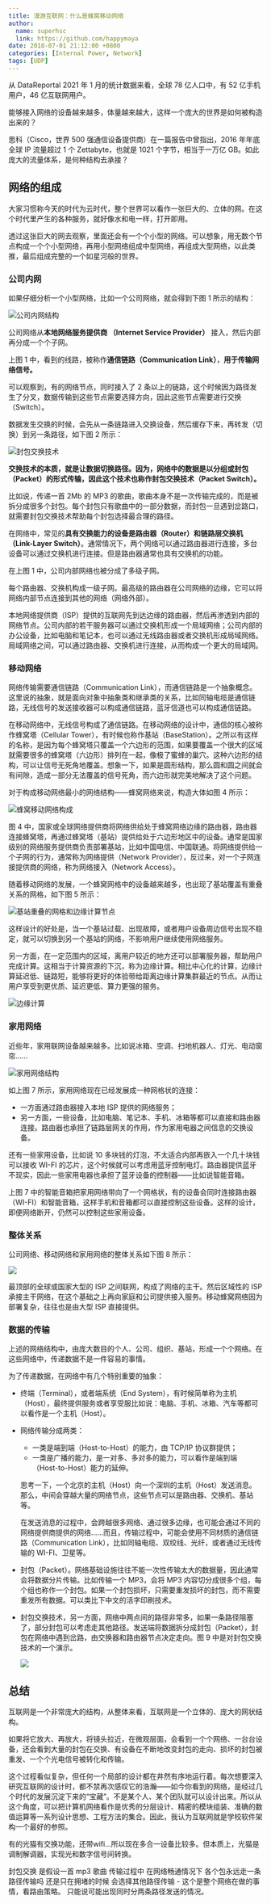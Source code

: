 ```yaml
---
title: 漫游互联网：什么是蜂窝移动网络
author:
  name: superhsc
  link: https://github.com/happymaya
date: 2018-07-01 21:12:00 +0800
categories: [Internal Power, Network]
tags: [UDP]
---
```


从 DataReportal 2021 年 1 月的统计数据来看，全球 78 亿人口中，有 52 亿手机用户，46 亿互联网用户。

能够接入网络的设备越来越多，体量越来越大，这样一个庞大的世界是如何被构造出来的？

思科（Cisco，世界 500 强通信设备提供商）在一篇报告中曾指出，2016 年年底全球 IP 流量超过 1 个 Zettabyte，也就是 1021 个字节，相当于一万亿 GB。如此庞大的流量体系，是何种结构去承接？

## 网络的组成

大家习惯称今天的时代为云时代，整个世界可以看作一张巨大的、立体的网。在这个时代里产生的各种服务，就好像水和电一样，打开即用。

透过这张巨大的网去观察，里面还会有一个个小型的网络。可以想象，用无数个节点构成一个个小型网络，再用小型网络组成中型网络，再组成大型网络，以此类推，最后组成完整的一个如星河般的世界。

### 公司内网

如果仔细分析一个小型网络，比如一个公司网络，就会得到下图 1 所示的结构：

![公司内网结构](https://images.happymaya.cn/assert/network/network-0101.png)

公司网络从**本地网络服务提供商 （Internet Service Provider）** 接入，然后内部再分成一个个子网。

上图 1 中，看到的线路，被称作**通信链路（Communication Link）**，**用于传输网络信号。**

可以观察到，有的网络节点，同时接入了 2 条以上的链路，这个时候因为路径发生了分叉，数据传输到这些节点需要选择方向，因此这些节点需要进行交换（Switch）。

数据发生交换的时候，会先从一条链路进入交换设备，然后缓存下来，再转发（切换）到另一条路径，如下图 2 所示：

![封包交换技术](https://images.happymaya.cn/assert/network/network-0102.png)



**交换技术的本质，就是让数据切换路径。**因为，网络中的数据是以分组或封包（Packet）的形式传输，因此这个技术也称作**封包交换技术（Packet Switch）。**

比如说，传递一首 2Mb 的 MP3 的歌曲，歌曲本身不是一次传输完成的，而是被拆分成很多个封包。每个封包只有歌曲中的一部分数据，而封包一旦遇到岔路口，就需要封包交换技术帮助每个封包选择最合理的路径。

在网络中，常见的**具有交换能力的设备是路由器（Router）**和**链路层交换机（Link-Layer Switch）**。通常情况下，两个网络可以通过路由器进行连接，多台设备可以通过交换机进行连接。但是路由器通常也具有交换机的功能。

在上图 1 中，公司内部网络也被分成了多级子网。

每个路由器、交换机构成一级子网。最高级的路由器在公司网络的边缘，它可以将网络内部节点连接到其他的网络（网络外部）。

本地网络提供商（ISP）提供的互联网先到达边缘的路由器，然后再渗透到内部的网络节点。公司内部的若干服务器可以通过交换机形成一个局域网络；公司内部的办公设备，比如电脑和笔记本，也可以通过无线路由器或者交换机形成局域网络。局域网络之间，可以通过路由器、交换机进行连接，从而构成一个更大的局域网。

### 移动网络

网络传输需要通信链路（Communication Link），而通信链路是一个抽象概念。这里说的抽象，就是面向对象中抽象类和继承类的关系，比如同轴电缆是通信链路，无线信号的发送接收器可以构成通信链路，蓝牙信道也可以构成通信链路。

在移动网络中，无线信号构成了通信链路。在移动网络的设计中，通信的核心被称作蜂窝塔（Cellular Tower），有时候也称作基站（BaseStation）。之所以有这样的名称，是因为每个蜂窝塔只覆盖一个六边形的范围，如果要覆盖一个很大的区域就需要很多的蜂窝塔（六边形）排列在一起，像极了蜜蜂的巢穴。这种六边形的结构，可以让信号无死角地覆盖。想象一下，如果是圆形结构，那么圆和圆之间就会有间隙，造成一部分无法覆盖的信号死角，而六边形就完美地解决了这个问题。

对于构成移动网络最小的网络结构——蜂窝网络来说，构造大体如图 4 所示：

![蜂窝移动网络构成](https://images.happymaya.cn/assert/network/network-0104.png)

图 4 中，国家或全球网络提供商将网络供给处于蜂窝网络边缘的路由器，路由器连接蜂窝塔，再通过蜂窝塔（基站）提供给处于六边形地区中的设备。通常是国家级别的网络服务提供商负责部署基站，比如中国电信、中国联通。将网络提供给一个子网的行为，通常称为网络提供（Network Provider），反过来，对一个子网连接提供商的网络，称为网络接入（Network Access）。

随着移动网络的发展，一个蜂窝网格中的设备越来越多，也出现了基站覆盖有重叠关系的网格，如下图 5 所示：

![基站重叠的网格和边缘计算节点](https://images.happymaya.cn/assert/network/network-0105.png)

这样设计的好处是，当一个基站过载、出现故障，或者用户设备周边信号出现不稳定，就可以切换到另一个基站的网络，不影响用户继续使用网络服务。

另一方面，在一定范围内的区域，离用户较近的地方还可以部署服务器，帮助用户完成计算。这相当于计算资源的下沉，称为边缘计算。相比中心化的计算，边缘计算延迟低、链路短，能够将更好的体验带给距离边缘计算集群最近的节点。从而让用户享受到更优质、延迟更低、算力更强的服务。

![边缘计算](https://images.happymaya.cn/assert/network/network-0106.png)

### 家用网络

近些年，家用联网设备越来越多。比如说冰箱、空调、扫地机器人、灯光、电动窗帘……

![家用网络结构](https://images.happymaya.cn/assert/network/network-0107.png)



如上图 7 所示，家用网络现在已经发展成一种网格状的连接：

- 一方面通过路由器接入本地 ISP 提供的网络服务；
- 另一方面，一些设备，比如电脑、笔记本、手机、冰箱等都可以直接和路由器连接。路由器也承担了链路层网关的作用，作为家用电器之间信息的交换设备。

还有一些家用设备，比如说 10 多块钱的灯泡，不太适合内部再嵌入一个几十块钱可以接收 WI-FI 的芯片，这个时候就可以考虑用蓝牙控制电灯。路由器提供蓝牙不现实，因此一些家用电器也承担了蓝牙设备的控制器——比如说智能音箱。

上图 7 中的智能音箱把家用网络带向了一个网格状，有的设备会同时连接路由器（WI-FI）和智能音箱，这样手机和音箱都可以直接控制这些设备。这样的设计，即便网络断开，仍然可以控制这些家用设备。

### 整体关系

公司网络、移动网络和家用网络的整体关系如下图 8 所示：

![](https://images.happymaya.cn/assert/network/network-0108.png)

最顶部的全球或国家大型的 ISP 之间联网，构成了网络的主干。然后区域性的 ISP 承接主干网络，在这个基础之上再向家庭和公司提供接入服务。移动蜂窝网络因为部署复杂，往往也是由大型 ISP 直接提供。

### 数据的传输

上述的网络结构中，由庞大数目的个人、公司、组织、基站，形成一个个网络。在这些网络中，传递数据不是一件容易的事情。

为了传递数据，在网络中有几个特别重要的抽象：

- 终端（Terminal），或者端系统（End System），有时候简单称为主机（Host），最终提供服务或者享受服比如说：电脑、手机、冰箱、汽车等都可以看作是一个主机（Host）。

- 网络传输分成两类：

  - 一类是端到端（Host-to-Host）的能力，由 TCP/IP 协议群提供；
  - 一类是广播的能力，是一对多、多对多的能力，可以看作是端到端（Host-to-Host）能力的延伸。

  思考一下，一个北京的主机（Host）向一个深圳的主机（Host）发送消息。那么，中间会穿越大量的网络节点，这些节点可以是路由器、交换机、基站等。

  在发送消息的过程中，会跨越很多网络、通过很多边缘，也可能会通过不同的网络提供商提供的网络……而且，传输过程中，可能会使用不同材质的通信链路（Communication Link），比如同轴电缆、双绞线、光纤，或者通过无线传输的 WI-FI、卫星等。

- 封包（Packet）。网络基础设施往往不能一次性传输太大的数据量，因此通常会将数据分片传输。比如传输一个 MP3，会将 MP3 内容切分成很多个组，每个组也称作一个封包。如果一个封包损坏，只需要重发损坏的封包，而不需要重发所有数据。可以类比下中文的活字印刷技术。

- 封包交换技术，另一方面，网络中两点间的路径非常多，如果一条路径阻塞了，部分封包可以考虑走其他路径。发送端将数据拆分成封包（Packet），封包在网络中遇到岔路，由交换器和路由器节点决定走向。图 9 中是对封包交换技术的一个演示。

  ![](https://images.happymaya.cn/assert/network/network-0109.gif)



## 总结

互联网是一个非常庞大的结构，从整体来看，互联网是一个立体的、庞大的网状结构。

如果将它放大、再放大，将镜头拉近，在微观层面，会看到一个个网络、一台台设备，还会看到大量的封包在交换、有设备在不断地改变封包的走向、损坏的封包被重发、一个个光电信号被转化和传输。

这个过程看似复杂，但任何一个局部的设计都在井然有序地运行着。每次想要深入研究互联网的设计时，都不禁再次感叹它的浩瀚——如今你看到的网络，是经过几个时代的发展沉淀下来的“宝藏”。不是某个人、某个团队就可以设计出来。所以从这个角度，可以把计算机网络看作是优秀的分层设计、精密的模块组装、准确的数值运算等一系列设计思想、工程方法的集合。因此，我认为互联网就是学校软件架构一个最好的参照。



有的光猫有交换功能，还带wifi...所以现在多合一设备比较多。但本质上，光猫是调制解调器，实现光和数字信号间转换。



封包交换 是假设一首 mp3 歌曲 传输过程中 在网络畅通情况下 各个包永远走一条路径传输吗 还是只在拥堵的时候 会选择其他路径传输 -  这个是整个网络在做的事情，看路由策略。 只能说可能出现同时分两条路径发送的情况。 



